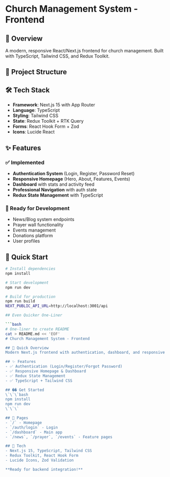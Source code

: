 # Church Management System - Frontend

## 🚀 Overview
A modern, responsive React/Next.js frontend for church management. Built with TypeScript, Tailwind CSS, and Redux Toolkit.

## 📁 Project Structure

## 🛠️ Tech Stack
- **Framework**: Next.js 15 with App Router
- **Language**: TypeScript
- **Styling**: Tailwind CSS
- **State**: Redux Toolkit + RTK Query
- **Forms**: React Hook Form + Zod
- **Icons**: Lucide React

## ✨ Features
### ✅ Implemented
- **Authentication System** (Login, Register, Password Reset)
- **Responsive Homepage** (Hero, About, Features, Events)
- **Dashboard** with stats and activity feed
- **Professional Navigation** with auth state
- **Redux State Management** with TypeScript

### 🚧 Ready for Development
- News/Blog system endpoints
- Prayer wall functionality  
- Events management
- Donations platform
- User profiles

## 🚀 Quick Start
```bash
# Install dependencies
npm install

# Start development
npm run dev

# Build for production
npm run build
NEXT_PUBLIC_API_URL=http://localhost:3001/api

## Even Quicker One-Liner

```bash
# One-liner to create README
cat > README.md << 'EOF'
# Church Management System - Frontend

## 🚀 Quick Overview
Modern Next.js frontend with authentication, dashboard, and responsive design.

## ✨ Features
- ✅ Authentication (Login/Register/Forgot Password)
- ✅ Responsive Homepage & Dashboard
- ✅ Redux State Management
- ✅ TypeScript + Tailwind CSS

## �� Get Started
\`\`\`bash
npm install
npm run dev
\`\`\`

## 📱 Pages
- `/` - Homepage
- `/auth/login` - Login
- `/dashboard` - Main app
- `/news`, `/prayer`, `/events` - Feature pages

## 🔧 Tech
- Next.js 15, TypeScript, Tailwind CSS
- Redux Toolkit, React Hook Form
- Lucide Icons, Zod Validation

**Ready for backend integration!**

